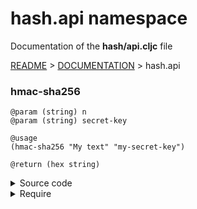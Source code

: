 
# <strong>hash.api</strong> namespace
<p>Documentation of the <strong>hash/api.cljc</strong> file</p>

[README](../../../README.md) > [DOCUMENTATION](../../COVER.md) > hash.api



### hmac-sha256

```
@param (string) n
@param (string) secret-key
```

```
@usage
(hmac-sha256 "My text" "my-secret-key")
```

```
@return (hex string)
```

<details>
<summary>Source code</summary>

```
(defn hmac-sha256
  [n secret-key]
  #?(:clj (-> n (mac/hash {:key secret-key :alg :hmac+sha256})
                (codecs/bytes->hex))))
```

</details>

<details>
<summary>Require</summary>

```
(ns my-namespace (:require [hash.api :as hash :refer [hmac-sha256]]))

(hash/hmac-sha256 ...)
(hmac-sha256      ...)
```

</details>
